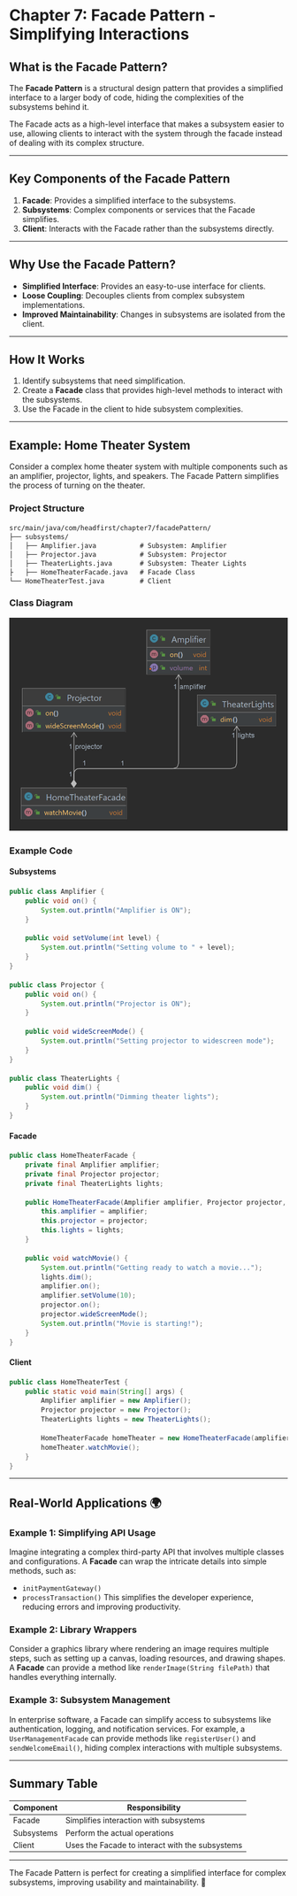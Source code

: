 # Chapter 7: Facade Pattern - Simplifying Interactions

## What is the Facade Pattern?
The **Facade Pattern** is a structural design pattern that provides a simplified interface to a larger body of code, hiding the complexities of the subsystems behind it.

The Facade acts as a high-level interface that makes a subsystem easier to use, allowing clients to interact with the system through the facade instead of dealing with its complex structure.

---

## Key Components of the Facade Pattern
1. **Facade**: Provides a simplified interface to the subsystems.
2. **Subsystems**: Complex components or services that the Facade simplifies.
3. **Client**: Interacts with the Facade rather than the subsystems directly.

---

## Why Use the Facade Pattern?
- **Simplified Interface**: Provides an easy-to-use interface for clients.
- **Loose Coupling**: Decouples clients from complex subsystem implementations.
- **Improved Maintainability**: Changes in subsystems are isolated from the client.

---

## How It Works
1. Identify subsystems that need simplification.
2. Create a **Facade** class that provides high-level methods to interact with the subsystems.
3. Use the Facade in the client to hide subsystem complexities.

---

## Example: Home Theater System
Consider a complex home theater system with multiple components such as an amplifier, projector, lights, and speakers. The Facade Pattern simplifies the process of turning on the theater.

### Project Structure
```
src/main/java/com/headfirst/chapter7/facadePattern/
├── subsystems/
│   ├── Amplifier.java           # Subsystem: Amplifier
│   ├── Projector.java           # Subsystem: Projector
│   ├── TheaterLights.java       # Subsystem: Theater Lights
├   ├── HomeTheaterFacade.java   # Facade Class
└── HomeTheaterTest.java         # Client

```

### Class Diagram

![hometheatre-clsdiagram.png](hometheatre-clsdiagram.png)

### Example Code

#### **Subsystems**
```java
public class Amplifier {
    public void on() {
        System.out.println("Amplifier is ON");
    }

    public void setVolume(int level) {
        System.out.println("Setting volume to " + level);
    }
}

public class Projector {
    public void on() {
        System.out.println("Projector is ON");
    }

    public void wideScreenMode() {
        System.out.println("Setting projector to widescreen mode");
    }
}

public class TheaterLights {
    public void dim() {
        System.out.println("Dimming theater lights");
    }
}
```

#### **Facade**
```java
public class HomeTheaterFacade {
    private final Amplifier amplifier;
    private final Projector projector;
    private final TheaterLights lights;

    public HomeTheaterFacade(Amplifier amplifier, Projector projector, TheaterLights lights) {
        this.amplifier = amplifier;
        this.projector = projector;
        this.lights = lights;
    }

    public void watchMovie() {
        System.out.println("Getting ready to watch a movie...");
        lights.dim();
        amplifier.on();
        amplifier.setVolume(10);
        projector.on();
        projector.wideScreenMode();
        System.out.println("Movie is starting!");
    }
}
```

#### **Client**
```java
public class HomeTheaterTest {
    public static void main(String[] args) {
        Amplifier amplifier = new Amplifier();
        Projector projector = new Projector();
        TheaterLights lights = new TheaterLights();

        HomeTheaterFacade homeTheater = new HomeTheaterFacade(amplifier, projector, lights);
        homeTheater.watchMovie();
    }
}
```

---

## Real-World Applications 🌍
### Example 1: Simplifying API Usage
Imagine integrating a complex third-party API that involves multiple classes and configurations. A **Facade** can wrap the intricate details into simple methods, such as:
- `initPaymentGateway()`
- `processTransaction()`
  This simplifies the developer experience, reducing errors and improving productivity.

### Example 2: Library Wrappers
Consider a graphics library where rendering an image requires multiple steps, such as setting up a canvas, loading resources, and drawing shapes. A **Facade** can provide a method like `renderImage(String filePath)` that handles everything internally.

### Example 3: Subsystem Management
In enterprise software, a Facade can simplify access to subsystems like authentication, logging, and notification services. For example, a `UserManagementFacade` can provide methods like `registerUser()` and `sendWelcomeEmail()`, hiding complex interactions with multiple subsystems.

---

## Summary Table
| **Component**      | **Responsibility**                              |
|--------------------|------------------------------------------------|
| Facade             | Simplifies interaction with subsystems         |
| Subsystems         | Perform the actual operations                  |
| Client             | Uses the Facade to interact with the subsystems|

---

The Facade Pattern is perfect for creating a simplified interface for complex subsystems, improving usability and maintainability. 🚀

